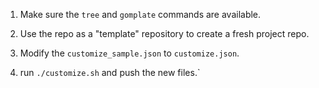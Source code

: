 1. Make sure the `tree` and `gomplate` commands are available.

2. Use the repo as a "template" repository to create a fresh project repo.

3. Modify the `customize_sample.json` to `customize.json`.

4. run `./customize.sh` and push the new files.`
